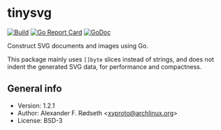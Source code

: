 # tinysvg

[![Build](https://github.com/xyproto/tinysvg/actions/workflows/build.yml/badge.svg)](https://github.com/xyproto/tinysvg/actions/workflows/build.yml)
[![Go Report Card](https://goreportcard.com/badge/github.com/xyproto/tinysvg)](https://goreportcard.com/report/github.com/xyproto/tinysvg)
[![GoDoc](https://godoc.org/github.com/xyproto/tinysvg?status.svg)](https://godoc.org/github.com/xyproto/tinysvg)

Construct SVG documents and images using Go.

This package mainly uses `[]byte` slices instead of strings, and does not indent the generated SVG data, for performance and compactness.

## General info

* Version: 1.2.1
* Author: Alexander F. Rødseth &lt;xyproto@archlinux.org&gt;
* License: BSD-3
